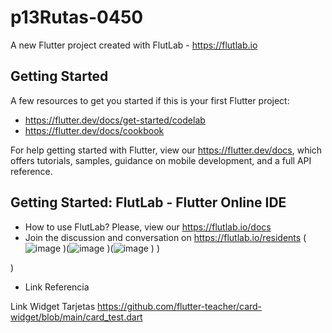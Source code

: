 # p13Rutas-0450

A new Flutter project created with FlutLab - https://flutlab.io

## Getting Started

A few resources to get you started if this is your first Flutter project:

- https://flutter.dev/docs/get-started/codelab
- https://flutter.dev/docs/cookbook

For help getting started with Flutter, view our
https://flutter.dev/docs, which offers tutorials,
samples, guidance on mobile development, and a full API reference.

## Getting Started: FlutLab - Flutter Online IDE

- How to use FlutLab? Please, view our https://flutlab.io/docs
- Join the discussion and conversation on https://flutlab.io/residents
(![image](https://github.com/jctorres10/Act14-IOS/assets/143548160/3604e977-c960-4f25-9a2f-495e3dec1b6f)
)(![image](https://github.com/jctorres10/Act14-IOS/assets/143548160/b59cf74c-3989-4a54-9bda-9d190d813fed)
)(![image](https://github.com/jctorres10/Act14-IOS/assets/143548160/881f0a20-5c72-46aa-8bd7-fedd78dae91b)
)
)

)

- Link Referencia

Link Widget Tarjetas
https://github.com/flutter-teacher/card-widget/blob/main/card_test.dart

